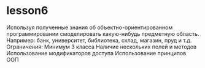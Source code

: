 # lesson6
Используя полученные знания об объектно-ориентированном программировании смоделировать какую-нибудь предметную область. 
Например: банк, университет, библиотека, склад, магазин, пруд и т.д. 
Ограничения:
Минимум 3 класса
Наличие нескольких полей и методов
Использование модификаторов доступа
Использование принципов ООП
